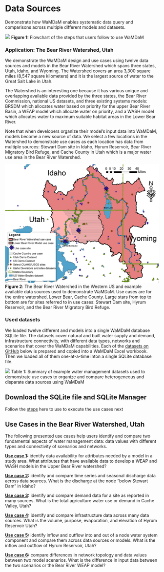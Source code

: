 # Data Sources
Demonstrate how WaMDaM enables systematic data query and comparisons across multiple different models and datasets. 

 ![](/images/Use_WaMDaM.jpg)
**Figure 1:** Flowchart of the steps that users follow to use WaMDaM   


### Application: The Bear River Watershed, Utah 
We demonstrate the WaMDaM design and use cases using twelve data sources and models in the Bear River Watershed which spans three states, Utah, Idaho, and Wyoming. The Watershed covers an area 3,300 square miles (8,547 square kilometers) and it is the largest source of water to the Great Salt Lake in Utah.     

The Watershed is an interesting one because it has various unique and overlapping available data provided by the three states, the Bear River Commission, national US datasets, and three existing systems models: BRSDM which allocates water based on priority for the upper Bear River Basin, a WEAP model which allocate water on priority, and a WASH model which allocates water to maximum suitable habitat areas in the Lower Bear River.   

Note that when developers organize their model’s input data into WaMDaM, models become a new source of data. We select a few locations in the Watershed to demonstrate use cases as each location has data from multiple sources: Stewart Dam site in Idaho, Hyrum Reservoir, Bear River Migratory Bird Refuge, and Cache County in Utah which is a major water use area in the Bear River Watershed.   

![](images/BearWatershed.jpg) 
**Figure 2**: The Bear River Watershed in the Western US and example available data sources used to demonstrate WaMDaM. Use cases are for the entire watershed, Lower Bear, Cache County. Large stars from top to bottom are for sites referred to in use cases: Stewart Dam site, Hyrum Reservoir, and the Bear River Migratory Bird Refuge. 

### Used datasets
We loaded twelve different and models into a single WaMDaM database SQLite file. The datasets cover natural and built water supply and demand, infrastructure connectivity, with different data types, networks and scenarios that cover the WaMDaM capabilities. 
Each of the [datasets on GitHub][1] below is prepared and copied into a WaMDaM Excel workbook. Then we loaded all of them one-at-a-time inton a single SQLite database file.


![](/UseCases/images/Datasets.PNG)
Table 1: Summary of example water management datasets used to demonstrate use cases to organize and compare heterogeneous and disparate data sources using WaMDaM 

## Download the SQLite file and SQLite Manager  
Follow the [steps](//UseCases/download.md) here to use to execute the use cases next


## Use Cases in the Bear River Watershed, Utah 
The following presented use cases help users identify and compare two fundamental aspects of water management data: data values with different types and connectivity of scenarios and networks.  


**[Use case 1](use_case_1):** identify data availability for attributes needed by a model in a study area. 
What attributes that have available data to develop a WEAP and WASH models in the Upper Bear River watershed?

**[Use case 2](use_case_2):** identify and compare time series and seasonal discharge data across data sources. 
What is the discharge at the node “below Stewart Dam” in Idaho?

**[Use case 3](use_case_3):** identify and compare demand data for a site as reported in many sources.
What is the total agriculture water use or demand in Cache Valley, Utah?

**[Use case 4](use_case_4):** identify and compare infrastructure data across many data sources. 
What is the volume, purpose, evaporation, and elevation of Hyrum Reservoir Utah?

**[Use case 5](use_case_5):** identify inflow and outflow into and out of a node water system component and compare them across data sources or models.
What is the inflow and outflow of Hyrum Reservoir, Utah? 

**[Use case 6](use_case_6):** compare differences in network topology and data values between two model scenarios.
What is the difference in input data between the two scenarios or the Bear River WEAP model?


[1]: https://github.com/WamdamProject/WaMDaM_UseCases/tree/master/UseCases_files/1Original_Datasets_preperation_files


